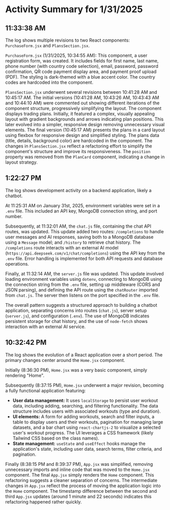 # Activity Summary for 1/31/2025

## 11:33:38 AM
The log shows multiple revisions to two React components: `PurchaseForm.jsx` and `PlansSection.jsx`.

`PurchaseForm.jsx` (1/31/2025, 10:34:55 AM): This component,  a user registration form, was created. It includes fields for first name, last name, phone number (with country code selection), email, password, password confirmation, QR code payment display area, and payment proof upload (PDF).  The styling is dark-themed with a blue accent color.  The country codes are hardcoded into the component.


`PlansSection.jsx` underwent several revisions between 10:41:28 AM and 10:45:17 AM. The initial versions (10:41:28 AM, 10:43:26 AM, 10:43:43 AM and 10:44:10 AM) were commented out showing different iterations of the component structure, progressively simplifying the layout.  The component displays trading plans.  Initially, it featured a complex, visually appealing layout with gradient backgrounds and arrows indicating plan positions. This later evolved into a simpler, responsive design removing unnecessary visual elements.  The final version (10:45:17 AM) presents the plans in a card layout using flexbox for responsive design and simplified styling. The plans data (title, details, background color) are hardcoded in the component. The changes in `PlansSection.jsx` reflect a refactoring effort to simplify the component's structure and improve its responsiveness.  The `position` property was removed from the `PlanCard` component, indicating a change in layout strategy.


## 1:22:27 PM
The log shows development activity on a backend application, likely a chatbot.  

At 11:25:31 AM on January 31st, 2025, environment variables were set in a `.env` file.  This included an API key, MongoDB connection string, and port number.

Subsequently, at 11:32:01 AM, the `chat.js` file, containing the chat API routes, was updated. This update added two routes: `/completions` to handle user messages and AI responses, saving both to a MongoDB database using a `Message` model; and `/history` to retrieve chat history. The `/completions` route interacts with an external AI model (`https://api.deepseek.com/v1/chat/completions`) using the API key from the `.env` file.  Error handling is implemented for both API requests and database operations.

Finally, at 11:32:14 AM, the `server.js` file was updated. This update involved loading environment variables using `dotenv`, connecting to MongoDB using the connection string from the `.env` file, setting up middleware (CORS and JSON parsing), and defining the API route using the `chatRouter` imported from `chat.js`. The server then listens on the port specified in the `.env` file.

The overall pattern suggests a structured approach to building a chatbot application, separating concerns into routes (`chat.js`), server setup (`server.js`), and configuration (`.env`). The use of MongoDB indicates persistent storage for chat history, and the use of `node-fetch` shows interaction with an external AI service.


## 10:32:42 PM
The log shows the evolution of a React application over a short period.  The primary changes center around the `Home.jsx` component.

Initially (8:36:30 PM), `Home.jsx` was a very basic component, simply rendering "Home".

Subsequently (8:37:15 PM), `Home.jsx` underwent a major revision, becoming a fully functional application featuring:

*   **User data management:**  It uses `localStorage` to persist user workout data, including adding, searching, and filtering functionality.  The data structure includes users with associated workouts (type and duration).
*   **UI elements:**  A form for adding workouts, search and filter inputs, a table to display users and their workouts, pagination for managing large datasets, and a bar chart using `react-chartjs-2` to visualize a selected user's workout progress.  The UI leverages a CSS framework (likely Tailwind CSS based on the class names).
*   **State management:**  `useState` and `useEffect` hooks manage the application's state, including user data, search terms, filter criteria, and pagination.

Finally (8:38:15 PM and 8:39:37 PM),  `App.jsx` was simplified, removing unnecessary imports and inline code that was moved to the `Home.jsx` component.  The final `App.jsx` simply renders the `Home` component.  This refactoring suggests a cleaner separation of concerns.  The intermediate changes in `App.jsx` reflect the process of moving the application logic into the `Home` component.  The timestamp difference between the second and third `App.jsx` updates (around 1 minute and 22 seconds) indicates this refactoring happened rather quickly.

